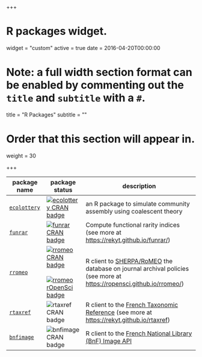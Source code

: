 +++
# R packages widget.
widget = "custom"
active = true
date = 2016-04-20T00:00:00

# Note: a full width section format can be enabled by commenting out the `title` and `subtitle` with a `#`.
title = "R Packages"
subtitle = ""

# Order that this section will appear in.
weight = 30

+++

package name | package status | description
------------ | -------------- | -----------
[`ecolottery`](https://github.com/frmunoz/ecolottery) | [![ecolottery CRAN badge](http://www.r-pkg.org/badges/version/ecolottery)](https://cran.r-project.org/package=ecolottery) | an R package to simulate community assembly using coalescent theory
[`funrar`](https://github.com/Rekyt/funrar)     | [![funrar CRAN badge](http://www.r-pkg.org/badges/version/funrar)](https://cran.r-project.org/package=funrar) | Compute functional rarity indices (see more at https://rekyt.github.io/funrar/)
[`rromeo`](https://github.com/ropensci/rromeo)     | [![rromeo CRAN badge](http://www.r-pkg.org/badges/version/rromeo)](https://cran.r-project.org/package=rromeo) &nbsp; [![rromeo rOpenSci badge](https://badges.ropensci.org/285_status.svg)](https://github.com/ropensci/onboarding/issues/285) | R client to [SHERPA/RoMEO](http://www.sherpa.ac.uk/romeo/index.php) the database on journal archival policies (see more at https://ropensci.github.io/rromeo/)
[`rtaxref`](https://github.com/Rekyt/rtaxref) | ![rtaxref CRAN badge](http://www.r-pkg.org/badges/version/rtaxref) | R client to the [French Taxonomic Reference](https://taxref.mnhn.fr/) (see more at https://rekyt.github.io/rtaxref)
[`bnfimage`](https://github.com/Rekyt/bnfimage) | ![bnfimage CRAN badge](http://www.r-pkg.org/badges/version/bnfimage) | R client to the [French National Library (BnF) Image API](http://api.bnf.fr/api-iiif-de-recuperation-des-images-de-gallica)

